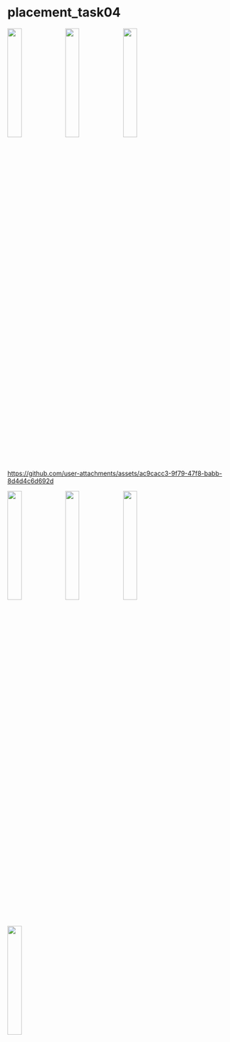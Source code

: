 
# placement_task04

<img src="https://github.com/user-attachments/assets/0e34626b-91d3-4b15-b346-26e65154651a " height=25%, width=25%>
<img src="https://github.com/user-attachments/assets/ee24196a-381a-4759-a80a-7e18e4a80298"height=25%, width=25%>
<img src="https://github.com/user-attachments/assets/ea9c176c-3505-4ca2-a4c4-88286a82df0b"height=25%, width=25%>

https://github.com/user-attachments/assets/ac9cacc3-9f79-47f8-babb-8d4d4c6d692d


<img src="https://github.com/user-attachments/assets/00caf9d2-bf30-4934-b593-36be849d9556" height=25% width=25%>
<img src="https://github.com/user-attachments/assets/2e1f94ee-6352-4b5e-8625-7b05e5f6d6fd" height=25% width=25%>
<img src="https://github.com/user-attachments/assets/8a8def34-1c67-4458-b6b7-449ec3df5750"height=25% width=25%>
<img src="https://github.com/user-attachments/assets/db6f61bd-e2b8-4baf-9d73-c6c3e8581025" height=25% width=25%>





